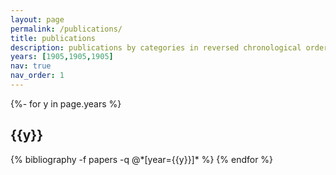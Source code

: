 ```yaml
---
layout: page
permalink: /publications/
title: publications
description: publications by categories in reversed chronological order. generated by jekyll-scholar.
years: [1905,1905,1905]
nav: true
nav_order: 1
---
```

<!-- _pages/publications.md -->
<div class="publications">

{%- for y in page.years %}
  <h2 class="year">{{y}}</h2>
  {% bibliography -f papers -q @*[year={{y}}]* %}
{% endfor %}

</div>
